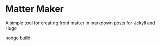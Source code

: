 # Matter Maker
A simple tool for creating front matter in markdown posts for Jekyll and Hugo

nodge build

